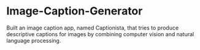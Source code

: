# Image-Caption-Generator
Built an image caption app, named Captionista, that tries to produce descriptive captions for images by combining computer vision and natural language processing.
